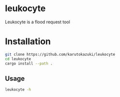 # leukocyte

Leukocyte is a flood request tool

# Installation

```bash
git clone https://github.com/karutokazuki/leukocyte
cd leukocyte
cargo install --path .
```

## Usage

```bash
leukocyte -h
```
